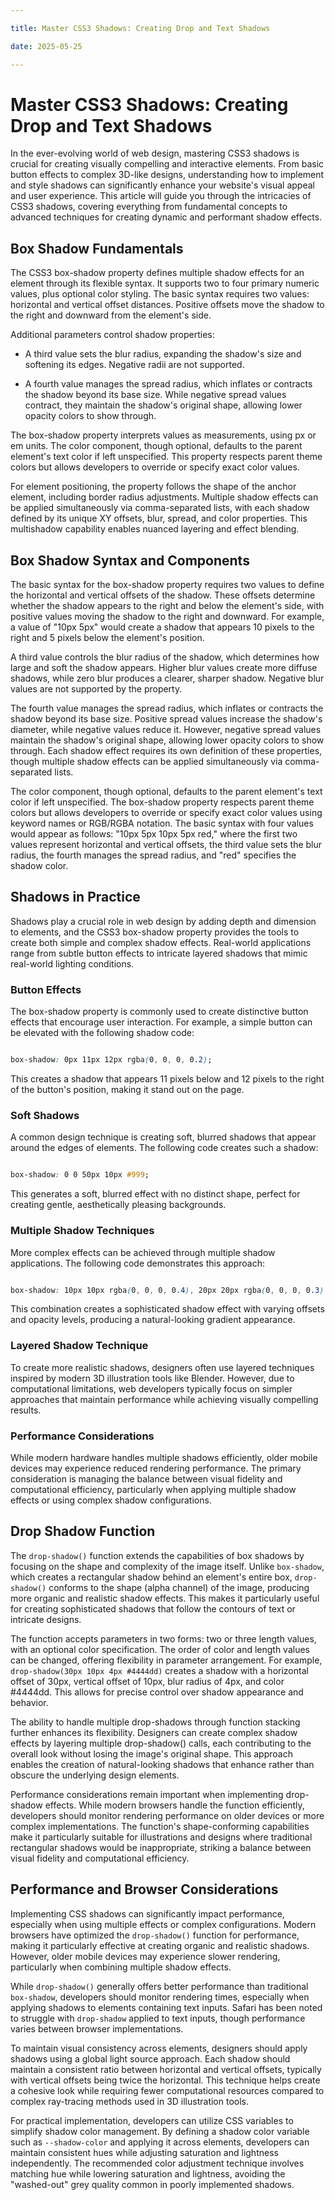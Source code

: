 ```yaml
---

title: Master CSS3 Shadows: Creating Drop and Text Shadows

date: 2025-05-25

---
```



# Master CSS3 Shadows: Creating Drop and Text Shadows

In the ever-evolving world of web design, mastering CSS3 shadows is crucial for creating visually compelling and interactive elements. From basic button effects to complex 3D-like designs, understanding how to implement and style shadows can significantly enhance your website's visual appeal and user experience. This article will guide you through the intricacies of CSS3 shadows, covering everything from fundamental concepts to advanced techniques for creating dynamic and performant shadow effects.


## Box Shadow Fundamentals

The CSS3 box-shadow property defines multiple shadow effects for an element through its flexible syntax. It supports two to four primary numeric values, plus optional color styling. The basic syntax requires two values: horizontal and vertical offset distances. Positive offsets move the shadow to the right and downward from the element's side.

Additional parameters control shadow properties:

- A third value sets the blur radius, expanding the shadow's size and softening its edges. Negative radii are not supported.

- A fourth value manages the spread radius, which inflates or contracts the shadow beyond its base size. While negative spread values contract, they maintain the shadow's original shape, allowing lower opacity colors to show through.

The box-shadow property interprets values as <length> measurements, using px or em units. The color component, though optional, defaults to the parent element's text color if left unspecified. This property respects parent theme colors but allows developers to override or specify exact color values.

For element positioning, the property follows the shape of the anchor element, including border radius adjustments. Multiple shadow effects can be applied simultaneously via comma-separated lists, with each shadow defined by its unique XY offsets, blur, spread, and color properties. This multishadow capability enables nuanced layering and effect blending.


## Box Shadow Syntax and Components

The basic syntax for the box-shadow property requires two values to define the horizontal and vertical offsets of the shadow. These offsets determine whether the shadow appears to the right and below the element's side, with positive values moving the shadow to the right and downward. For example, a value of "10px 5px" would create a shadow that appears 10 pixels to the right and 5 pixels below the element's position.

A third value controls the blur radius of the shadow, which determines how large and soft the shadow appears. Higher blur values create more diffuse shadows, while zero blur produces a clearer, sharper shadow. Negative blur values are not supported by the property.

The fourth value manages the spread radius, which inflates or contracts the shadow beyond its base size. Positive spread values increase the shadow's diameter, while negative values reduce it. However, negative spread values maintain the shadow's original shape, allowing lower opacity colors to show through. Each shadow effect requires its own definition of these properties, though multiple shadow effects can be applied simultaneously via comma-separated lists.

The color component, though optional, defaults to the parent element's text color if left unspecified. The box-shadow property respects parent theme colors but allows developers to override or specify exact color values using keyword names or RGB/RGBA notation. The basic syntax with four values would appear as follows: "10px 5px 10px 5px red," where the first two values represent horizontal and vertical offsets, the third value sets the blur radius, the fourth manages the spread radius, and "red" specifies the shadow color.


## Shadows in Practice

Shadows play a crucial role in web design by adding depth and dimension to elements, and the CSS3 box-shadow property provides the tools to create both simple and complex shadow effects. Real-world applications range from subtle button effects to intricate layered shadows that mimic real-world lighting conditions.


### Button Effects

The box-shadow property is commonly used to create distinctive button effects that encourage user interaction. For example, a simple button can be elevated with the following shadow code:

```css

box-shadow: 0px 11px 12px rgba(0, 0, 0, 0.2);

```

This creates a shadow that appears 11 pixels below and 12 pixels to the right of the button's position, making it stand out on the page.


### Soft Shadows

A common design technique is creating soft, blurred shadows that appear around the edges of elements. The following code creates such a shadow:

```css

box-shadow: 0 0 50px 10px #999;

```

This generates a soft, blurred effect with no distinct shape, perfect for creating gentle, aesthetically pleasing backgrounds.


### Multiple Shadow Techniques

More complex effects can be achieved through multiple shadow applications. The following code demonstrates this approach:

```css

box-shadow: 10px 10px rgba(0, 0, 0, 0.4), 20px 20px rgba(0, 0, 0, 0.3), 30px 30px rgba(0, 0, 0, 0.2), 40px 40px rgba(0, 0, 0, 0.1), 50px 50px rgba(0, 0, 0, 0.05);

```

This combination creates a sophisticated shadow effect with varying offsets and opacity levels, producing a natural-looking gradient appearance.


### Layered Shadow Technique

To create more realistic shadows, designers often use layered techniques inspired by modern 3D illustration tools like Blender. However, due to computational limitations, web developers typically focus on simpler approaches that maintain performance while achieving visually compelling results.


### Performance Considerations

While modern hardware handles multiple shadows efficiently, older mobile devices may experience reduced rendering performance. The primary consideration is managing the balance between visual fidelity and computational efficiency, particularly when applying multiple shadow effects or using complex shadow configurations.


## Drop Shadow Function

The `drop-shadow()` function extends the capabilities of box shadows by focusing on the shape and complexity of the image itself. Unlike `box-shadow`, which creates a rectangular shadow behind an element's entire box, `drop-shadow()` conforms to the shape (alpha channel) of the image, producing more organic and realistic shadow effects. This makes it particularly useful for creating sophisticated shadows that follow the contours of text or intricate designs.

The function accepts parameters in two forms: two or three length values, with an optional color specification. The order of color and length values can be changed, offering flexibility in parameter arrangement. For example, `drop-shadow(30px 10px 4px #4444dd)` creates a shadow with a horizontal offset of 30px, vertical offset of 10px, blur radius of 4px, and color #4444dd. This allows for precise control over shadow appearance and behavior.

The ability to handle multiple drop-shadows through function stacking further enhances its flexibility. Designers can create complex shadow effects by layering multiple drop-shadow() calls, each contributing to the overall look without losing the image's original shape. This approach enables the creation of natural-looking shadows that enhance rather than obscure the underlying design elements.

Performance considerations remain important when implementing drop-shadow effects. While modern browsers handle the function efficiently, developers should monitor rendering performance on older devices or more complex implementations. The function's shape-conforming capabilities make it particularly suitable for illustrations and designs where traditional rectangular shadows would be inappropriate, striking a balance between visual fidelity and computational efficiency.


## Performance and Browser Considerations

Implementing CSS shadows can significantly impact performance, especially when using multiple effects or complex configurations. Modern browsers have optimized the `drop-shadow()` function for performance, making it particularly effective at creating organic and realistic shadows. However, older mobile devices may experience slower rendering, particularly when combining multiple shadow effects.

While `drop-shadow()` generally offers better performance than traditional `box-shadow`, developers should monitor rendering times, especially when applying shadows to elements containing text inputs. Safari has been noted to struggle with `drop-shadow` applied to text inputs, though performance varies between browser implementations.

To maintain visual consistency across elements, designers should apply shadows using a global light source approach. Each shadow should maintain a consistent ratio between horizontal and vertical offsets, typically with vertical offsets being twice the horizontal. This technique helps create a cohesive look while requiring fewer computational resources compared to complex ray-tracing methods used in 3D illustration tools.

For practical implementation, developers can utilize CSS variables to simplify shadow color management. By defining a shadow color variable such as `--shadow-color` and applying it across elements, developers can maintain consistent hues while adjusting saturation and lightness independently. The recommended color adjustment technique involves matching hue while lowering saturation and lightness, avoiding the "washed-out" grey quality common in poorly implemented shadows.

